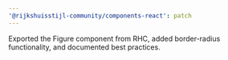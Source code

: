 ```yaml
---
'@rijkshuisstijl-community/components-react': patch
---
```


Exported the Figure component from RHC, added border-radius functionality, and documented best practices.
